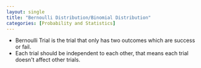 ```yaml
---
layout: single
title: "Bernoulli Distribution/Binomial Distribution"
categories: [Probability and Statistics]
---
```


- Bernoulli Trial is the trial that only has two outcomes which are success or fail.
- Each trial should be independent to each other, that means each trial doesn't affect other trials.





